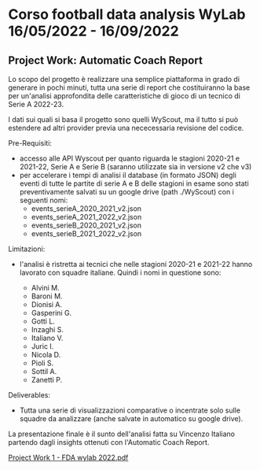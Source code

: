 <h1>Corso football data analysis WyLab 16/05/2022 - 16/09/2022</h1>
<h2>Project Work: Automatic Coach Report</h2>

Lo scopo del progetto è realizzare una semplice piattaforma in grado di generare in pochi minuti, tutta una serie di report che
costituiranno la base per un'analisi approfondita delle caratteristiche di gioco di un tecnico di Serie A 2022-23.

I dati sui quali si basa il progetto sono quelli WyScout, ma il tutto si può estendere ad altri provider previa una nececessaria
revisione del codice.

Pre-Requisiti:
<ul>
  <li>accesso alle API Wyscout per quanto riguarda le stagioni 2020-21 e 2021-22, Serie A e Serie B (saranno utilizzate sia in versione v2 che v3)</li>
  <li>per accelerare i tempi di analisi il database (in formato JSON) degli eventi di tutte le partite di serie A e B delle stagioni in esame sono stati preventivamente
salvati su un google drive (path ./WyScout) con i seguenti nomi:
    <ul>
  <li>events_serieA_2020_2021_v2.json</li>
  <li>events_serieA_2021_2022_v2.json</li>
  <li>events_serieB_2020_2021_v2.json</li>
  <li>events_serieB_2021_2022_v2.json</li>
    </ul>
</ul>
Limitazioni:
<ul>
    <li>l'analisi è ristretta ai tecnici che nelle stagioni 2020-21 e 2021-22 hanno lavorato con squadre italiane. Quindi i nomi in questione sono:</li>
    <ul>
      <li>Alvini M.</li>
      <li>Baroni M.</li>
      <li>Dionisi A.</li>
      <li>Gasperini G.</li>
      <li>Gotti L.</li>
      <li>Inzaghi S.</li>
      <li>Italiano V.</li>
      <li>Juric I.</li>
      <li>Nicola D.</li>
      <li>Pioli S.</li>
      <li>Sottil A.</li>
      <li>Zanetti P.</li>
    </ul>
</ul>

Deliverables:
<ul>
  <li>Tutta una serie di visualizzazioni comparative o incentrate solo sulle squadre da analizzare (anche salvate in automatico su google drive).</li>
</ul>



La presentazione finale è il sunto dell'analisi fatta su Vincenzo Italiano partendo dagli insights ottenuti con l'Automatic Coach Report.

<u>Project Work 1 - FDA wylab 2022.pdf</u>

